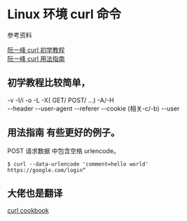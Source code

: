 # Linux 环境 curl 命令

参考资料

[阮一峰 curl 初学教程][1]  
[阮一峰 curl 用法指南][2]  

## 初学教程比较简单，  
-v -I/i -o -L -X( GET/ POST/ ...)  -A/-H   
--header --user-agent --referer --cookie (相关-c/-b) --user   

## 用法指南 有些更好的例子。 

POST 请求数据 中包含空格 urlencode。 
```shell
$ curl --data-urlencode 'comment=hello world' https://google.com/login“
```

## 大佬也是翻译

[curl cookbook][3]

[1]: [http://www.ruanyifeng.com/blog/2011/09/curl.html]
[2]: [https://www.ruanyifeng.com/blog/2019/09/curl-reference.html]
[3]: [https://catonmat.net/cookbooks/curl]